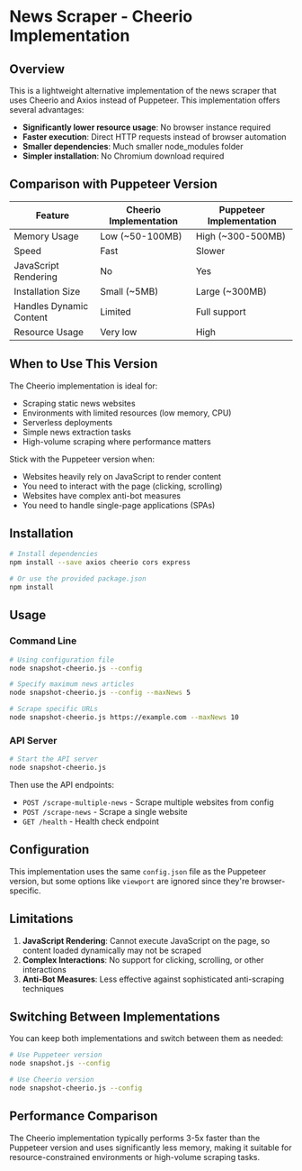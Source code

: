 # News Scraper - Cheerio Implementation

## Overview

This is a lightweight alternative implementation of the news scraper that uses Cheerio and Axios instead of Puppeteer. This implementation offers several advantages:

- **Significantly lower resource usage**: No browser instance required
- **Faster execution**: Direct HTTP requests instead of browser automation
- **Smaller dependencies**: Much smaller node_modules folder
- **Simpler installation**: No Chromium download required

## Comparison with Puppeteer Version

| Feature | Cheerio Implementation | Puppeteer Implementation |
|---------|------------------------|---------------------------|
| Memory Usage | Low (~50-100MB) | High (~300-500MB) |
| Speed | Fast | Slower |
| JavaScript Rendering | No | Yes |
| Installation Size | Small (~5MB) | Large (~300MB) |
| Handles Dynamic Content | Limited | Full support |
| Resource Usage | Very low | High |

## When to Use This Version

The Cheerio implementation is ideal for:

- Scraping static news websites
- Environments with limited resources (low memory, CPU)
- Serverless deployments
- Simple news extraction tasks
- High-volume scraping where performance matters

Stick with the Puppeteer version when:

- Websites heavily rely on JavaScript to render content
- You need to interact with the page (clicking, scrolling)
- Websites have complex anti-bot measures
- You need to handle single-page applications (SPAs)

## Installation

```bash
# Install dependencies
npm install --save axios cheerio cors express

# Or use the provided package.json
npm install
```

## Usage

### Command Line

```bash
# Using configuration file
node snapshot-cheerio.js --config

# Specify maximum news articles
node snapshot-cheerio.js --config --maxNews 5

# Scrape specific URLs
node snapshot-cheerio.js https://example.com --maxNews 10
```

### API Server

```bash
# Start the API server
node snapshot-cheerio.js
```

Then use the API endpoints:

- `POST /scrape-multiple-news` - Scrape multiple websites from config
- `POST /scrape-news` - Scrape a single website
- `GET /health` - Health check endpoint

## Configuration

This implementation uses the same `config.json` file as the Puppeteer version, but some options like `viewport` are ignored since they're browser-specific.

## Limitations

1. **JavaScript Rendering**: Cannot execute JavaScript on the page, so content loaded dynamically may not be scraped
2. **Complex Interactions**: No support for clicking, scrolling, or other interactions
3. **Anti-Bot Measures**: Less effective against sophisticated anti-scraping techniques

## Switching Between Implementations

You can keep both implementations and switch between them as needed:

```bash
# Use Puppeteer version
node snapshot.js --config

# Use Cheerio version
node snapshot-cheerio.js --config
```

## Performance Comparison

The Cheerio implementation typically performs 3-5x faster than the Puppeteer version and uses significantly less memory, making it suitable for resource-constrained environments or high-volume scraping tasks.